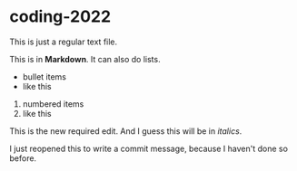 # coding-2022
 
This is just a regular text file.

This is in **Markdown**. It can also do lists. 
- bullet items
- like this

1. numbered items
2. like this


This is the new required edit. And I guess this will be in *italics*. 

I just reopened this to write a commit message, because I haven't done so before. 
